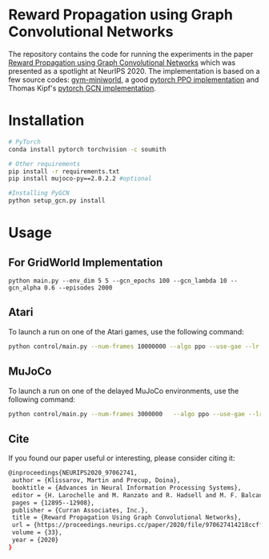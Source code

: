 # Reward Propagation using Graph Convolutional Networks
The repository contains the code for running the experiments in the paper [Reward Propagation using Graph Convolutional Networks](https://arxiv.org/abs/2010.02474) which was presented as a spotlight at NeurIPS 2020. The implementation is based on a few source codes: [gym-miniworld](https://github.com/maximecb/gym-miniworld), a good [pytorch PPO implementation](https://github.com/ikostrikov/pytorch-a2c-ppo-acktr-gail) and Thomas Kipf's [pytorch GCN implementation](https://github.com/tkipf/pygcn).

# Installation

```bash
# PyTorch
conda install pytorch torchvision -c soumith

# Other requirements
pip install -r requirements.txt
pip install mujoco-py==2.0.2.2 #optional

#Installing PyGCN
python setup_gcn.py install
```

# Usage

## For GridWorld Implementation

```python main.py --env_dim 5 5 --gcn_epochs 100 --gcn_lambda 10 --gcn_alpha 0.6 --episodes 2000```


## Atari

To launch a run on one of the Atari games, use the following command:
```bash
python control/main.py --num-frames 10000000 --algo ppo --use-gae --lr 2.5e-4 --clip-param 0.1 --value-loss-coef 0.5 --num-processes 8 --num-steps 128 --num-mini-batch 4  --gcn_alpha 0.9  --log-interval 1 --env-name ZaxxonNoFrameskip-v4 --seed 0 --entropy-coef 0.01  --use-logger --folder results
```


## MuJoCo

To launch a run on one of the delayed MuJoCo environments, use the following command:
```bash
python control/main.py --num-frames 3000000   --algo ppo --use-gae --lr 3e-4 --clip-param 0.1 --value-loss-coef 0.5 --num-processes 1 --ppo-epoch 10 --num-steps 2048 --num-mini-batch 32 --gcn_alpha 0.6 --log-interval 1 --env-name Walker2d-v2 --seed 0 --entropy-coef 0.0  --use-logger --folder results --reward_freq 20
```

## Cite

If you found our paper useful or interesting, please consider citing it:

```bash
@inproceedings{NEURIPS2020_97062741,
 author = {Klissarov, Martin and Precup, Doina},
 booktitle = {Advances in Neural Information Processing Systems},
 editor = {H. Larochelle and M. Ranzato and R. Hadsell and M. F. Balcan and H. Lin},
 pages = {12895--12908},
 publisher = {Curran Associates, Inc.},
 title = {Reward Propagation Using Graph Convolutional Networks},
 url = {https://proceedings.neurips.cc/paper/2020/file/970627414218ccff3497cb7a784288f5-Paper.pdf},
 volume = {33},
 year = {2020}
}
```
